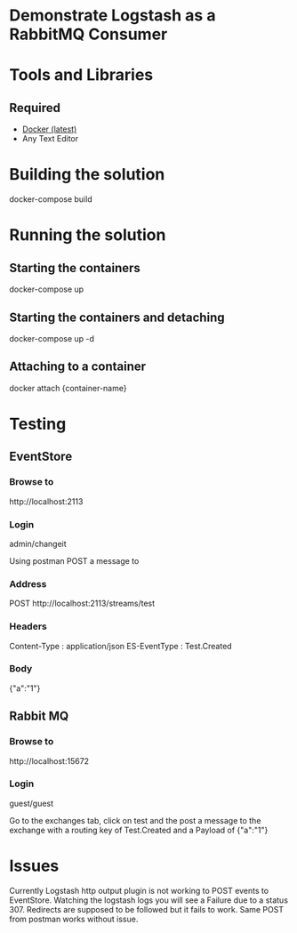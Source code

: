 # Demonstrate Logstash as a RabbitMQ Consumer

# Tools and Libraries
## Required
* [Docker (latest)](https://www.docker.com/)
* Any Text Editor

# Building the solution
docker-compose build

# Running the solution

## Starting the containers
docker-compose up

## Starting the containers and detaching
docker-compose up -d

## Attaching to a container
docker attach {container-name}

# Testing
## EventStore
### Browse to
http://localhost:2113

### Login 
admin/changeit

Using postman POST a message to 

### Address
POST http://localhost:2113/streams/test

### Headers
Content-Type : application/json
ES-EventType : Test.Created

### Body
{"a":"1"}

## Rabbit MQ
### Browse to 
http://localhost:15672

### Login 
guest/guest

Go to the exchanges tab, click on test and the post a message to the exchange with a routing key of Test.Created and a Payload of {"a":"1"}

# Issues
Currently Logstash http output plugin is not working to POST events to EventStore.  Watching the logstash logs you will see a Failure due to a status 307.  Redirects are supposed to be followed but it fails to work.  Same POST from postman works without issue.